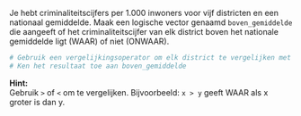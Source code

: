 Je hebt criminaliteitscijfers per 1.000 inwoners voor vijf districten en een nationaal gemiddelde. Maak een logische vector genaamd `boven_gemiddelde` die aangeeft of het criminaliteitscijfer van elk district boven het nationale gemiddelde ligt (WAAR) of niet (ONWAAR).

```R
# Gebruik een vergelijkingsoperator om elk district te vergelijken met het nationaal gemiddelde
# Ken het resultaat toe aan boven_gemiddelde
```
**Hint:**  
Gebruik `>` of `<` om te vergelijken. Bijvoorbeeld: `x > y` geeft WAAR als x groter is dan y.
